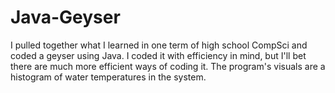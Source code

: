 Java-Geyser
===========

I pulled together what I learned in one term of high school CompSci and coded a geyser using Java.  I coded it with efficiency in mind, but I'll bet there are much more efficient ways of coding it.  The program's visuals are a histogram of water temperatures in the system.
